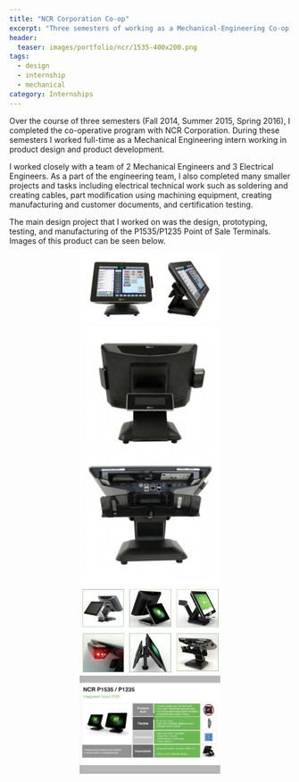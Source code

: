 ```yaml
---
title: "NCR Corporation Co-op"
excerpt: "Three semesters of working as a Mechanical-Engineering Co-op for NCR"
header:
  teaser: images/portfolio/ncr/1535-400x200.png
tags: 
  - design
  - internship
  - mechanical
category: Internships
---
```


Over the course of three semesters (Fall 2014, Summer 2015, Spring 2016), I completed the co-operative program with NCR Corporation. During these semesters I worked full-time as a Mechanical Engineering intern working in product design and product development.

I worked closely with a team of 2 Mechanical Engineers and 3 Electrical Engineers. As a part of the engineering team, I also completed many smaller projects and tasks including electrical technical work such as soldering and creating cables, part modification using machining equipment, creating manufacturing and customer documents, and certification testing.

The main design project that I worked on was the design, prototyping, testing, and manufacturing of the P1535/P1235 Point of Sale Terminals. Images of this product can be seen below.

<div style="text-align:center">
	<img style="height: 50%; width: 50%;" src="/images/portfolio/ncr/1535.png" />
	<img style="height: 50%; width: 50%;" src="/images/portfolio/ncr/bottom.png" />
	<img style="height: 50%; width: 50%;" src="/images/portfolio/ncr/features.png" />
	<img style="height: 50%; width: 50%;" src="/images/portfolio/ncr/description.png" />
</div>